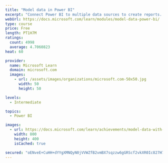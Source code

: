 ```yaml
---
title: "Model data in Power BI"
excerpt: "Connect Power BI to multiple data sources to create reports. Define the relationship between your data sources."
webUrl: https://docs.microsoft.com/learn/modules/model-data-power-bi/
type: course
price: Free
length: PT1H7M
ratings:
  count: 4998
  average: 4.7060823
heat: 60

provider:
  name: Microsoft Learn
  domain: microsoft.com
  images:
    - url: /assets/images/organizations/microsoft.com-50x50.jpg
      width: 50
      height: 50

levels:
  - Intermediate

topics:
  - Power BI

images:
  - url: https://docs.microsoft.com/learn/achievements/model-data-with-power-bi-desktop-social.png
    width: 800
    height: 400
    isCached: true

secured: "oENveE+CuHH+dYYgXMNQyN0jVVWZfB2vmBX7sqzzw6gGRScf2vkXR0Ic827H7fSl6oNVZ3dacdutv2Z3a0XDoZm2gqrLrL85qo+V6Oemd51DEcdE6dN6GoHF5lznzO4NqeNnKg7IWxPgvjjbcfhaD0txPr5Yz+Gg7gsPsHS2Jnuv1cXSKyzSs8qkECUbjkpiCfcXxwUlT2qqzhsb+H8bMqtqRZgyjBFhyWErGqmbrfbTm0DaXrmhG56aaPHYk3Ltn5RFkIbcomHWf3IB0qqDq0aZcDG4hZuMzq4BCrvtf0lz58mVdNZrc0uEjGpnK6r9yMyFAqxAEzMvpEF7XK4spry/V12fJbH7p5Iulp3LGCXakEzlSfnArzVlrqIRIWHPzaFADQM0iZkvFB6oNLwtBt7t4YXHZtiuRWvLgi0HaJw=;8O9IJ034Z10gid/ZqyRYqw=="
---
```


